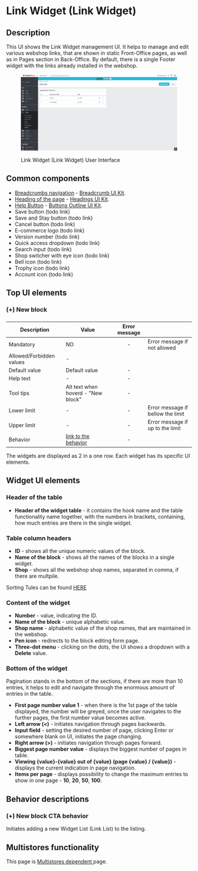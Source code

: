 # Link Widget (Link Widget)

## Description

This UI shows the Link Widget management UI. It helps to manage and edit various webshop links, that are shown in static Front-Office pages, as well as in Pages section in Back-Office. By default, there is a single Footer widget with the links already installed in the webshop.

<figure><img src="../../../../../.gitbook/assets/image (2).png" alt="Link Widget (Link Widget) User Interface"><figcaption><p>Link Widget (Link Widget) User Interface</p></figcaption></figure>

## Common components <a href="#common-components" id="common-components"></a>

* [Breadcrumbs navigation](broken-reference) - [Breadcrumb UI Kit](https://build.prestashop.com/prestashop-ui-kit/?path=/story/breadcrumb--breadcrumb).
* [Heading of the page](broken-reference) - [Headings UI Kit](https://build.prestashop.com/prestashop-ui-kit/?path=/story/headings--headings).
* [Help Button](broken-reference) - [Buttons Outline UI Kit](https://build.prestashop.com/prestashop-ui-kit/?path=/story/buttons--outline).
* Save button (todo link)
* Save and Stay button (todo link)
* Cancel button (todo link)
* E-commerce logo (todo link)
* Version number (todo link)
* Quick access dropdown (todo link)
* Search input (todo link)
* Shop switcher with eye icon (todo link)
* Bell icon (todo link)
* Trophy icon (todo link)
* Account icon (todo link)

## Top UI elements

### **(+) New block**&#x20;

### &#x20;

<table><thead><tr><th>Description</th><th>Value</th><th align="center">Error message</th><th data-hidden></th></tr></thead><tbody><tr><td>Mandatory</td><td>NO</td><td align="center">-</td><td>Error message if not allowed</td></tr><tr><td>Allowed/Forbidden values</td><td>-</td><td align="center"></td><td></td></tr><tr><td>Default value</td><td>Default value</td><td align="center">-</td><td></td></tr><tr><td>Help text</td><td>-</td><td align="center">-</td><td></td></tr><tr><td>Tool tips</td><td>Alt text when hoverd -  "New block"</td><td align="center">-</td><td></td></tr><tr><td>Lower limit</td><td>-</td><td align="center">-</td><td>Error message if bellow the limit</td></tr><tr><td>Upper limit</td><td>-</td><td align="center">-</td><td>Error message if up to the limit</td></tr><tr><td>Behavior</td><td><a href="link-widget-link-widget.md#+-new-block-cta">link to the behavior</a></td><td align="center">-</td><td></td></tr></tbody></table>

The widgets are displayed as 2 in a one row. Each widget has its specific UI elements.

## Widget UI elements

### Header of the table

* **Header of the widget table** - it contains the hook name and the table functionality name together, with the numbers in brackets, containing, how much entries are there in the single widget.

### Table column headers

* **ID** - shows all the unique numeric values of the block.
* **Name of the block** - shows all the names of the blocks in a single widget.
* **Shop** - shows all the webshop shop names, separated in comma, if there are multpile.

Sorting Tules can be found [HERE](https://app.gitbook.com/o/-MAz0PPl5s9ulE9xyliu/s/eRh5ljXXvELkmmdiRmg8/\~/changes/LBfyCScRUjOVa2zoG5Ub/functional-documentation/ux-ui/common-components/sorting-rule)

### Content of the widget

* **Number** - value, indicating the ID.
* **Name of the block** - unique alphabetic value.
* **Shop name** - alphabetic value of the shop names, that are maintained in the webshop.
* **Pen icon** - redirects to the block editing form page.
* **Three-dot menu** - clicking on the dots, the UI shows a dropdown with a **Delete** value.

### Bottom of the widget

Pagination stands in the bottom of the sections, if there are more than 10 entries, it helps to edit and navigate through the enormous amount of entries in the table.

* **First page number value 1** - when there is the 1st page of the table displayed, the number will be greyed, once the user navigates to the further pages, the first number value becomes active.
* **Left arrow (<)** - initiates navigation through pages backwards.
* **Input field** - setting the desired number of page, clicking Enter or somewhere blank on UI, initiates the page changing.
* **Right arrow (>)** - initiates navigation through pages forward.
* **Biggest page number value** - displays the biggest number of pages in table.
* **Viewing {value}-{value} out of {value} (page {value} / {value})** - displays the current indication in page navigation.
* **Items per page** - displays possibility to change the maximum entries to show in one page - **10**, **20**, **50**, **100**.

## Behavior descriptions

### **(+) New block CTA behavior**&#x20;

Initiates adding a new Widget List (Link List) to the listing.

## Multistores functionality

This page is [Multistores dependent ](../../../common-components/multistores-dependent.md)page.

